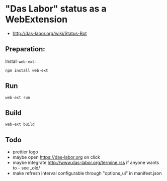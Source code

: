 # "Das Labor" status as a WebExtension

 * http://das-labor.org/wiki/Status-Bot

## Preparation:

Install `web-ext`:

```
npm install web-ext
```

## Run

```
web-ext run
```

## Build

```
web-ext build
```

## Todo

* prettier logo
* maybe open https://das-labor.org on click
* maybe integrate http://www.das-labor.org/termine.rss if anyone wants to - see _old/
* make refresh interval configurable through "options_ui" in manifest.json
